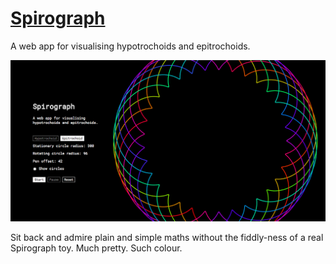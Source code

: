 # [Spirograph](https://faishasj.github.io/spirograph/)
A web app for visualising hypotrochoids and epitrochoids.

![Screenshot](screenshots/epi-screenshot.png)

Sit back and admire plain and simple maths without the fiddly-ness of a real Spirograph toy. Much pretty. Such colour.
